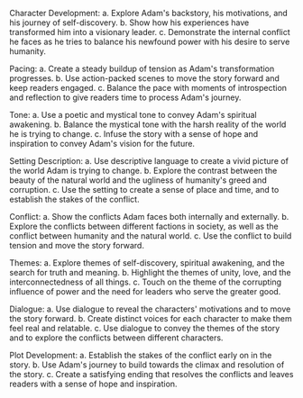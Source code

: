 Character Development:
a. Explore Adam's backstory, his motivations, and his journey of self-discovery.
b. Show how his experiences have transformed him into a visionary leader.
c. Demonstrate the internal conflict he faces as he tries to balance his newfound power with his desire to serve humanity.

Pacing:
a. Create a steady buildup of tension as Adam's transformation progresses.
b. Use action-packed scenes to move the story forward and keep readers engaged.
c. Balance the pace with moments of introspection and reflection to give readers time to process Adam's journey.

Tone:
a. Use a poetic and mystical tone to convey Adam's spiritual awakening.
b. Balance the mystical tone with the harsh reality of the world he is trying to change.
c. Infuse the story with a sense of hope and inspiration to convey Adam's vision for the future.

Setting Description:
a. Use descriptive language to create a vivid picture of the world Adam is trying to change.
b. Explore the contrast between the beauty of the natural world and the ugliness of humanity's greed and corruption.
c. Use the setting to create a sense of place and time, and to establish the stakes of the conflict.

Conflict:
a. Show the conflicts Adam faces both internally and externally.
b. Explore the conflicts between different factions in society, as well as the conflict between humanity and the natural world.
c. Use the conflict to build tension and move the story forward.

Themes:
a. Explore themes of self-discovery, spiritual awakening, and the search for truth and meaning.
b. Highlight the themes of unity, love, and the interconnectedness of all things.
c. Touch on the theme of the corrupting influence of power and the need for leaders who serve the greater good.

Dialogue:
a. Use dialogue to reveal the characters' motivations and to move the story forward.
b. Create distinct voices for each character to make them feel real and relatable.
c. Use dialogue to convey the themes of the story and to explore the conflicts between different characters.

Plot Development:
a. Establish the stakes of the conflict early on in the story.
b. Use Adam's journey to build towards the climax and resolution of the story.
c. Create a satisfying ending that resolves the conflicts and leaves readers with a sense of hope and inspiration.
